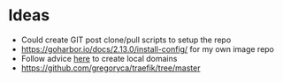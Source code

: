# Ideas
- Could create GIT post clone/pull scripts to setup the repo
- https://goharbor.io/docs/2.13.0/install-config/ for my own image repo
- Follow advice [here](https://www.reddit.com/r/selfhosted/comments/152onud/can_i_have_a_domain_name_redirect_to_a_local/) to create local domains
- https://github.com/gregoryca/traefik/tree/master